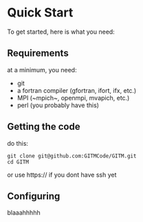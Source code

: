 # Quick Start

To get started, here is what you need:

## Requirements

at a minimum, you need:

- git
- a fortran compiler (gfortran, ifort, ifx, etc.)
- MPI (~mpich~, openmpi, mvapich, etc.)
- perl (you probably have this)

## Getting the code


do this:

```shell
git clone git@github.com:GITMCode/GITM.git
cd GITM
```

or use https:// if you dont have ssh yet

## Configuring

blaaahhhhh





